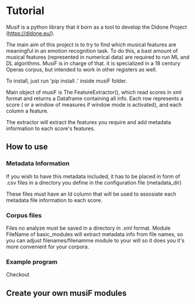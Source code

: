 # Tutorial

Musif is a python library that it born as a tool to develop the Didone Project (https://didone.eu/).

The main aim of this project is to try to find which musical features are meaningful in an emotion recognition task.
To do this, a bast amount of musical features (represented in numerical data) are required to run ML and DL algorithms. MusiF is in charge of that.
it is specialized in a 18 century Operas corpus, but intended to work in other registers as well.

To install, just run 'pip install .' inside musiF folder.

Main object of musiF is The FeatureExtractor(), which read scores in xml format and returns a Dataframe containing all info.
Each row represents a score ( or a window of measures if window mode is activated), and each column a feature.

The extractor will extract the features you require and add metadata information to each score's features.

## How to use

### Metadata Information

If you wish to have this metadata included, it has to be placed in form of .csv files in a directory you define in the configuration file (metadata_dir)

These files must have an Id column that will be used to assosiate each metadata file information to each score.

### Corpus files

Files no analyze must be saved in a directory in .xml format. 
Module FileName of basic_modules will extract metadata info from file names, so you can adjust filenames/filenamme module to your will so it does you it's more convenient for your corpora.

### Example program

Checkout    

## Create your own musiF modules